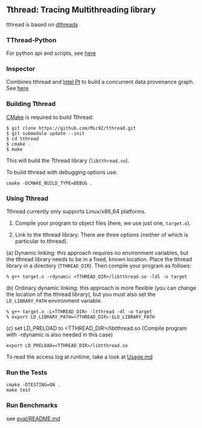 Tthread: Tracing Multithreading library
----------------------------------------

tthread is based on [dthreads](https://github.com/emeryberger/dthreads)

### TThread-Python ###

For python api and scripts, see [here](src/tthread-python/README.md)

### Inspector ###

Combines tthread and [Intel Pt](https://software.intel.com/en-us/blogs/2013/09/18/processor-tracing)
to build a concurrent data provenance graph. See [here](src/inspector/README.md)

### Building Tthread ###

[CMake](http://www.cmake.org/) is required to build Tthread:

```
$ git clone https://github.com/Mic92/tthread.git
$ git submodule update --init
$ cd tthread
$ cmake .
$ make
```

This will build the Tthread library (`libtthread.so`).

To build tthread with debugging options use:

```
cmake -DCMAKE_BUILD_TYPE=DEBUG .
```

### Using Tthread ###

Tthread currently only supports Linux/x86\_64 platforms.

1. Compile your program to object files (here, we use just one, `target.o`).

2. Link to the tthread library. There are three options (neither of which
   is particular to tthread).

  (a) Dynamic linking: this approach requires no environment variables,
      but the tthread library needs to be in a fixed, known location.
      Place the tthread library in a directory (`TTHREAD_DIR`).
      Then compile your program as follows:

```
% g++ target.o -rdynamic <TTHREAD_DIR>/libtthread.so -ldl -o target
```

  (b) Ordinary dynamic linking: this approach is more flexible (you can
      change the location of the tthread library), but you must also
      set the `LD_LIBRARY_PATH` environment variable.

```
% g++ target.o -L<TTHREAD_DIR> -ltthread -dl -o target
% export LD_LIBRARY_PATH=<TTHREAD_DIR>:$LD_LIBRARY_PATH
```

  (c) set LD_PRELOAD to <TTHREAD_DIR>/libtthread.so (Compile program with -rdynamic is also needed in this case)

```
export LD_PRELOAD=<TTHREAD_DIR>/libtthread.so
```

To read the access log at runtime, take a look at [Usage.md](Usage.md)

### Run the Tests ###

```
cmake -DTESTING=ON .
make test
```

### Run Benchmarks ###

see [eval/README.md](eval/README.md)
